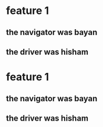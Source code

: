 # feature 1
## the navigator was bayan
## the driver was hisham
# feature 1
## the navigator was bayan
## the driver was hisham
